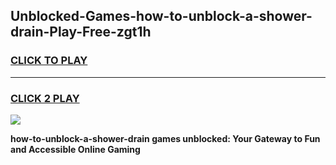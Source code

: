 
## Unblocked-Games-how-to-unblock-a-shower-drain-Play-Free-zgt1h
<h3>
<a href="https://premium76.site?title=how-to-unblock-a-shower-drain&ref=18A1">CLICK TO PLAY</a></h3>
<hr>

<h3>
<a href="https://premium76.site?title=how-to-unblock-a-shower-drain&ref=18A1">CLICK 2 PLAY</a>
  
</h3>

<a href="https://premium76.site?title=how-to-unblock-a-shower-drain&ref=18A1"><img src="https://clearcache.store/games.png"></a>


**how-to-unblock-a-shower-drain games unblocked: Your Gateway to Fun and Accessible Online Gaming**
